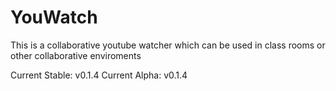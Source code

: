 # YouWatch

This is a collaborative youtube watcher which can be used in class rooms or other collaborative enviroments

Current Stable: v0.1.4
Current Alpha: v0.1.4
